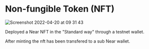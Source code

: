 Non-fungible Token (NFT)
===================

![Screenshot 2022-04-20 at 09 31 43](https://user-images.githubusercontent.com/103285633/164177520-3969fb56-8cdc-479c-94dc-ae9676ce0c76.png)

Deployed a Near NFT in the "Standard way" through a testnet wallet.

After minting the nft has been transfered to a sub Near wallet.
